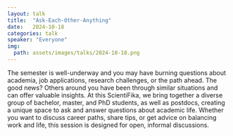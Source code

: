 ```yaml
---
layout: talk
title:  "Ask-Each-Other-Anything"
date:   2024-10-18
categories: talk
speaker: "Everyone"
img: 
  path: assets/images/talks/2024-10-18.png
---
```

The semester is well-underway and you may have burning questions about academia, job applications, research challenges, or the path ahead. The good news? Others around you have been through similar situations and can offer valuable insights. At this ScientiFika, we bring together a diverse group of bachelor, master, and PhD students, as well as postdocs, creating a unique space to ask and answer questions about academic life. Whether you want to discuss career paths, share tips, or get advice on balancing work and life, this session is designed for open, informal discussions.
